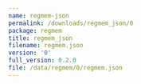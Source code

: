 ```yaml
---
name: regmem-json
permalink: /downloads/regmem_json/0
package: regmem
title: regmem_json
filename: regmem.json
version: '0'
full_version: 0.2.0
file: /data/regmem/0/regmem.json
---
```

